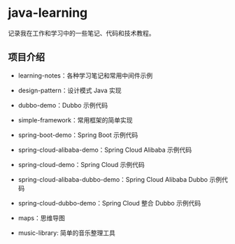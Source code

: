 # java-learning

记录我在工作和学习中的一些笔记、代码和技术教程。

## 项目介绍

- learning-notes：各种学习笔记和常用中间件示例

- design-pattern：设计模式 Java 实现

- dubbo-demo：Dubbo 示例代码

- simple-framework：常用框架的简单实现

- spring-boot-demo：Spring Boot 示例代码

- spring-cloud-alibaba-demo：Spring Cloud Alibaba 示例代码

- spring-cloud-demo：Spring Cloud 示例代码

- spring-cloud-alibaba-dubbo-demo：Spring Cloud Alibaba Dubbo 示例代码

- spring-cloud-dubbo-demo：Spring Cloud 整合 Dubbo 示例代码

- maps：思维导图

- music-library: 简单的音乐整理工具
